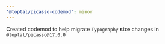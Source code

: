 ```yaml
---
'@toptal/picasso-codemod': minor
---
```


Created codemod to help migrate `Typography` **size** changes in `@toptal/picasso@17.0.0`
